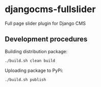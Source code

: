 # djangocms-fullslider
Full page slider plugin for Django CMS
## Development procedures
Building distribution package:
```bash
./build.sh clean build
```
Uploading package to PyPi:
```bash
./build.sh publish
```
